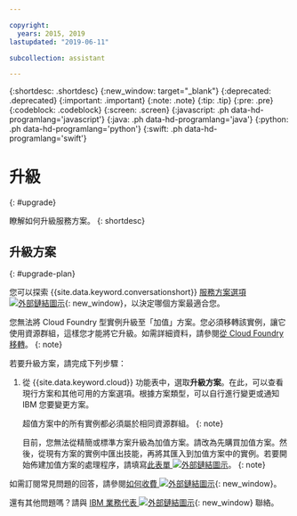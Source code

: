```yaml
---

copyright:
  years: 2015, 2019
lastupdated: "2019-06-11"

subcollection: assistant

---
```


{:shortdesc: .shortdesc}
{:new_window: target="_blank"}
{:deprecated: .deprecated}
{:important: .important}
{:note: .note}
{:tip: .tip}
{:pre: .pre}
{:codeblock: .codeblock}
{:screen: .screen}
{:javascript: .ph data-hd-programlang='javascript'}
{:java: .ph data-hd-programlang='java'}
{:python: .ph data-hd-programlang='python'}
{:swift: .ph data-hd-programlang='swift'}

# 升級
{: #upgrade}

瞭解如何升級服務方案。
{: shortdesc}

## 升級方案
{: #upgrade-plan}

您可以探索 {{site.data.keyword.conversationshort}} [服務方案選項 ![外部鏈結圖示](../../icons/launch-glyph.svg "外部鏈結圖示")](https://www.ibm.com/cloud/watson-assistant/pricing/){: new_window}，以決定哪個方案最適合您。

您無法將 Cloud Foundry 型實例升級至「加值」方案。您必須移轉該實例，讓它使用資源群組，這樣您才能將它升級。如需詳細資料，請參閱[從 Cloud Foundry 移轉](/docs/services/watson?topic=watson-migrate)。
{: note}

若要升級方案，請完成下列步驟：

1.  從 {{site.data.keyword.cloud}} 功能表中，選取**升級方案**。在此，可以查看現行方案和其他可用的方案選項。根據方案類型，可以自行進行變更或通知 IBM 您要變更方案。

    超值方案中的所有實例都必須屬於相同資源群組。
    {: note} 

    目前，您無法從精簡或標準方案升級為加值方案。請改為先購買加值方案。然後，從現有方案的實例中匯出技能，再將其匯入到加值方案中的實例。若要開始佈建加值方案的處理程序，請填寫[此表單 ![外部鏈結圖示](../../icons/launch-glyph.svg "外部鏈結圖示")](https://ibm.biz/contact-WA-plus)。
    {: note}

如需訂閱常見問題的回答，請參閱[如何收費 ![外部鏈結圖示](../../icons/launch-glyph.svg "外部鏈結圖示")](/docs/billing-usage?topic=billing-usage-charges){: new_window}。

還有其他問題嗎？請與 [IBM 業務代表 ![外部鏈結圖示](../../icons/launch-glyph.svg "外部鏈結圖示")](https://www.ibm.com/account/reg/us-en/subscribe?formid=urx-20970){: new_window} 聯絡。
